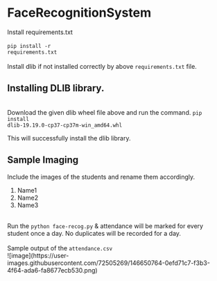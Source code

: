 # FaceRecognitionSystem
Install requirements.txt<br><br>
<code>pip install -r requirements.txt</code><br>
<br>Install dlib if not installed correctly by above <code>requirements.txt</code> file.
<br><h2>Installing DLIB library.</h2><br>Download the given dlib wheel file above and run the command. <code>pip install dlib-19.19.0-cp37-cp37m-win_amd64.whl</code>
<!--<strong> OR</strong>
Visit <a href src="https://pypi.org/simple/dlib/"> pypi </a>& download the dlib version of your choice in my case-> <b>(dlib-19.19.0-cp37-cp37m-win_amd64.whl)</b><br>
-->
This will successfully install the dlib library.<br>
<h2>Sample Imaging</h2>
Include the images of the students and rename them accordingly.<br>
<ol>
  <li>Name1</li>
  <li>Name2</li>
  <li>Name3</li>
</ol><br>
Run the <code>python face-recog.py</code> & attendance will be marked for every student once a day. No duplicates will be recorded for a day.<br><br>Sample output of the <code>attendance.csv</code><br>![image](https://user-images.githubusercontent.com/72505269/146650764-0efd71c7-f3b3-4f64-ada6-fa8677ecb530.png)
